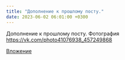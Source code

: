 ```yaml
---
title: "Дополнение к прошлому посту."
date: 2023-06-02 06:01:00 +0300
---
```


Дополнение к прошлому посту.
Фотография
https://vk.com/photo41076938_457249868

[Вложение](https://vk.com/photo41076938_457249868)
